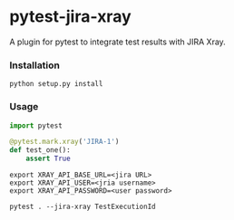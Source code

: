# pytest-jira-xray

A plugin for pytest to integrate test results with JIRA Xray.

### Installation

```commandline
python setup.py install
```

### Usage

```python
import pytest

@pytest.mark.xray('JIRA-1')
def test_one():
    assert True
```

```commandline
export XRAY_API_BASE_URL=<jira URL>
export XRAY_API_USER=<jria username>
export XRAY_API_PASSWORD=<user password>

pytest . --jira-xray TestExecutionId
```
